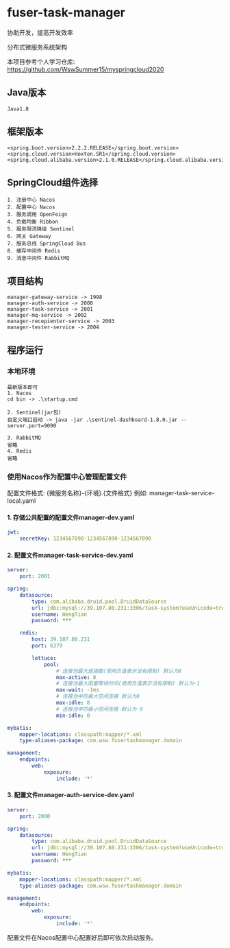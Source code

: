 # fuser-task-manager

协助开发，提高开发效率

分布式微服务系统架构

本项目参考个人学习仓库: https://github.com/WswSummer15/myspringcloud2020
## Java版本
```text
Java1.8
```

## 框架版本
```text
<spring.boot.version>2.2.2.RELEASE</spring.boot.version>
<spring.cloud.version>Hoxton.SR1</spring.cloud.version>
<spring.cloud.alibaba.version>2.1.0.RELEASE</spring.cloud.alibaba.version>
```

## SpringCloud组件选择
```text
1. 注册中心 Nacos
2. 配置中心 Nacos
3. 服务调用 OpenFeign
4. 负载均衡 Ribbon
5. 服务限流降级 Sentinel
6. 网关 Gateway
7. 服务总线 SpringCloud Bus
8. 缓存中间件 Redis
9. 消息中间件 RabbitMQ
```
## 项目结构
```text
manager-gateway-service -> 1998
manager-auth-service -> 2000
manager-task-service -> 2001
manager-mq-service -> 2002
manager-recepienter-service -> 2003
manager-tester-service -> 2004
```

## 程序运行
### 本地环境
```text
最新版本即可
1. Nacos
cd bin -> .\startup.cmd

2. Sentinel(jar包)
自定义端口启动 -> java -jar .\sentinel-dashboard-1.8.0.jar --server.port=9090

3. RabbitMQ
省略
4. Redis
省略
```

### 使用Nacos作为配置中心管理配置文件
配置文件格式: {微服务名称}-{环境}.{文件格式}
例如: manager-task-service-local.yaml

#### 1. 存储公共配置的配置文件manager-dev.yaml

```yaml
jwt:
    secretKey: 1234567890-1234567890-1234567890
```

#### 2. 配置文件manager-task-service-dev.yaml

```yaml
server:
    port: 2001

spring:
    datasource:
        type: com.alibaba.druid.pool.DruidDataSource
        url: jdbc:mysql://39.107.80.231:3306/task-system?useUnicode=true&characterEncoding=utf8&serverTimezone=Asia/Shanghai
        username: HengTian
        password: ***

    redis:
        host: 39.107.80.231
        port: 6379

        lettuce:
            pool:
                # 连接池最大连接数(使用负值表示没有限制) 默认为8
                max-active: 8
                # 连接池最大阻塞等待时间(使用负值表示没有限制) 默认为-1
                max-wait: -1ms
                # 连接池中的最大空闲连接 默认为8
                max-idle: 8
                # 连接池中的最小空闲连接 默认为 0
                min-idle: 0

mybatis:
    mapper-locations: classpath:mapper/*.xml
    type-aliases-package: com.wsw.fusertaskmanager.domain

management:
    endpoints:
        web:
            exposure:
                include: '*' 
```

#### 3. 配置文件manager-auth-service-dev.yaml

```yaml
server:
    port: 2000

spring:
    datasource:
        type: com.alibaba.druid.pool.DruidDataSource
        url: jdbc:mysql://39.107.80.231:3306/task-system?useUnicode=true&characterEncoding=utf8&serverTimezone=Asia/Shanghai
        username: HengTian
        password: ***

mybatis:
    mapper-locations: classpath:mapper/*.xml
    type-aliases-package: com.wsw.fusertaskmanager.domain

management:
    endpoints:
        web:
            exposure:
                include: '*'
```

配置文件在Nacos配置中心配置好后即可依次启动服务。


